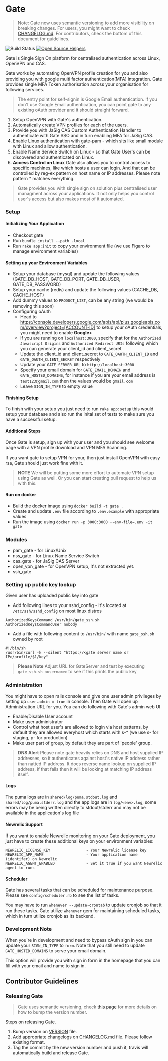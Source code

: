 # Gate

> Note: Gate now uses semantic versioning to add more visibility on breaking changes. For users, you might want to check [CHANGELOG.md](CHANGELOG.md). For contributors, check the bottom of this document for guidelines.

![Build Status](https://api.travis-ci.org/gate-sso/gate.svg?branch=master)
[![Open Source Helpers](https://www.codetriage.com/gate-sso/gate/badges/users.svg)](https://www.codetriage.com/gate-sso/gate)

Gate is Single Sign On platform for centralised authentication across Linux, OpenVPN and CAS.

Gate works by automating OpenVPN profile creation for you and also providing you with google multi factor authentication(MFA) integration. Gate provides single MFA Token authorisation across your organisation for following services.

> The entry point for self-signin is Google Email authentication. If you don't use Google Email authentication, you can point gate to any existing oAuth provider and it should straight forward.

1. Setup OpenVPN with Gate's authentication.
2. Automatically create VPN profiles for each of the users.
3. Provide you with JaSig CAS Custom Authentication Handler to authenticate with Gate SSO and in turn enabling MFA for JaSig CAS.
4. Enable Linux authentication with gate-pam - which sits like small module with Linux and allow authentication.
5. Enable Name Service Switch on Linux - so that Gate User's can be discovered and authenticated on Linux.
6. **Access Control on Linux** Gate also allows you to control access to specific machines, like which hosts a user can login. And that can be controlled by reg-ex pattern on host name or IP addresses. Please note pattern * matches everything.

> Gate provides you with single sign on solution plus centralised user managment across your applications. It not only helps you control user's access but also makes most of it automated.

### Setup

#### Initializing Your Application
* Checkout gate
* Run `bundle install --path .local`
* Run `rake app:init` to copy your environment file (we use Figaro to manage environment variables)

#### Setting up your Environment Variables
* Setup your database (mysql) and update the following values (GATE_DB_HOST, GATE_DB_PORT, GATE_DB_USER, GATE_DB_PASSWORD)
* Setup your cache (redis) and update the following values (CACHE_DB, CACHE_HOST)
* Add dummy values to `PRODUCT_LIST`, can be any string (we would be removing this soon)
* Configuring oAuth
  * Head to https://console.developers.google.com/apis/api/plus.googleapis.com/overview?project=[ACCOUNT-ID]
 to setup your oAuth credentials, you might need to enable **Google+**
  * If you are running on `localhost:3000`, specify that for the `Authorized Javascript Origins` and `Authorized Redirect URIs` following which you can generate your client_id and client_secret
  * Update the client_id and client_secret to `GATE_OAUTH_CLIENT_ID` and `GATE_OAUTH_CLIENT_SECRET` respectively
  * Update your `GATE_SERVER_URL` to `http://localhost:3000`
  * Specify your email domain for `GATE_EMAIL_DOMAIN` and `GATE_HOSTED_DOMAINS`, for instance if you are your email address is  `test123@gmail.com` then the values would be `gmail.com`
  * Leave `SIGN_IN_TYPE` to empty value

#### Finishing Setup
To finish with your setup you just need to run `rake app:setup` this would setup your database and also run the inital set of tests to make sure you have a successful setup.

#### Additional Steps
Once Gate is setup, sign up with your user and you should see welcome page with a VPN profile download and VPN MFA Scanning.

If you want gate to setup VPN for your, then just install OpenVPN with easy rsa, Gate should just work fine with it.

> **NOTE** We will be putting some more effort to automate VPN setup using Gate as well. Or you can start creating pull request to help us with this.

#### Run on docker
* Build the docker image using `docker build -t gate .`
* Create and update `.env` file according to `.env.example` with appropriate values
* Run the image using `docker run -p 3000:3000 --env-file=.env -it gate`

### Modules
* pam_gate - for Linux/Unix
* nss_gate - for Linux Name Service Switch
* cas_gate - for JaSig CAS Server
* open_vpn_gate - for OpenVPN setup, it's not extracted yet.
* ssh_gate

### Setting up public key lookup
Given user has uploaded public key into gate
* Add following lines to your sshd_config - It's located at `/etc/ssh/sshd_config` on most linux distros

```
AuthorizedKeysCommand /usr/bin/gate_ssh.sh
AuthorizedKeysCommandUser nobody
```
* Add a file with following content to `/usr/bin/` with name `gate_ssh.sh` owned by root

```
#!/bin/sh
/usr/bin/curl -k --silent "https://<gate server name or IP>/profile/$1/key"
```

> **Please Note** Adjust URL for GateServer and test by executing `gate_ssh.sh <username>` to see if this prints the public key

### Administration
You might have to open rails console and give one user admin privileges by setting up `user.admin = true` in console. Then Gate will open up Administration URL for you. You can do following with Gate's admin web UI

* Enable/Disable User account
* Make user administrator
* Control what host user's are allowed to login via host patterns, by default they are allowed everyhost which starts with s-* (we use s- for staging, p- for production)
* Make user part of group, by default they are part of 'people' group.

> **DNS Alert** Please note gate heavily relies on DNS and host supplied IP addresses, so it authenticates against host's native IP address rather than natted IP address. It does reverse name lookup on supplied IP address, if that fails then it will be looking at matching IP address itself.


#### Logs
The puma logs are in `shared/log/puma.stdout.log`  and `shared/log/puma.stderr.log` and the app logs are in `log/<env>.log`, some errors may be being written directly to stdout/stderr and may not be available in the application's log file

#### Newrelic Support
If you want to enable Newrelic monitoring on your Gate deployment, you just have to create these additional keys on your environment variables:

```
NEWRELIC_LICENSE_KEY                - Your Newrelic license key
NEWRELIC_APP_NAME                   - Your application name (identifer) on Newrelic
NEWRELIC_AGENT_ENABLED              - Set it true if you want Newrelic agent to runs
```

#### Scheduler
Gate has several tasks that can be scheduled for maintenance purpose. Please see `config/scheduler.rb` to see the list of tasks.

You may have to run `whenever --update-crontab` to update cronjob so that it run these tasks. Gate utilize `whenever` gem for maintaining scheduled tasks, which in turn utilize cronjob as its backend.

### Development Note
When you're in development and need to bypass oAuth sign in you can update your `SIGN_IN_TYPE` to `form`. Note that you still need to update `GATE_HOSTED_DOMAINS` to serve your email domain.

This option will provide you with sign in form in the homepage that you can fill with your email and name to sign in.

## Contributor Guidelines

### Releasing Gate

> Gate uses semantic versioning, check [this page](https://semver.org/) for more details on how to bump the version number.

Steps on releasing Gate.

1. Bump version on [VERSION](VERSION) file.
2. Add appropriate changelogs on [CHANGELOG.md](CHANGELOG.md) file. Please follow existing format.
3. Tag the commit by the new version number and push it, travis will automatically build and release Gate.
